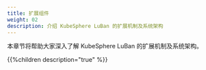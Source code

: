 ```yaml
---
title: 扩展组件 
weight: 02
description: 介绍 KubeSphere LuBan 的扩展机制及系统架构
---
```


本章节将帮助大家深入了解 KubeSphere LuBan 的扩展机制及系统架构。

{{%children description="true" %}}